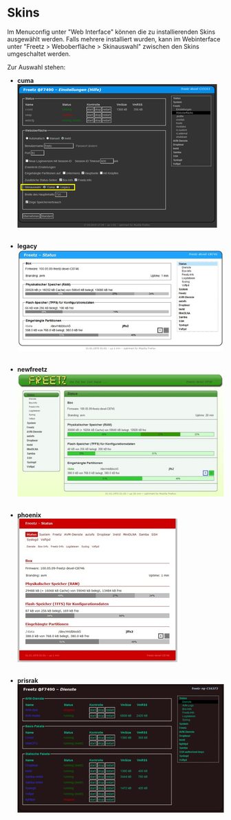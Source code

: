 # Skins

Im Menuconfig unter "Web Interface" können die zu installierenden
Skins ausgewählt werden. Falls mehrere installiert wurden, kann im
Webinterface unter "Freetz > Weboberfläche > Skinauswahl" zwischen den
Skins umgeschaltet werden.<br>

Zur Auswahl stehen:

 * **cuma**<br>
   [![Skin cuma](../screenshots/000-MOD_skin-cuma_md.png)](../screenshots/000-MOD_skin-cuma.png)<br><br>

 * **legacy**<br>
   [![Skin legacy](../screenshots/000-MOD_skin-legacy_md.jpg)](../screenshots/000-MOD_skin-legacy.jpg)<br><br>

 * **newfreetz**<br>
   [![Skin newfreetz](../screenshots/000-MOD_skin-newfreetz_md.jpg)](../screenshots/000-MOD_skin-newfreetz.jpg)<br><br>

 * **phoenix**<br>
   [![Skin phoenix](../screenshots/000-MOD_skin-phoenix_md.jpg)](../screenshots/000-MOD_skin-phoenix.jpg)<br><br>

 * **prisrak**<br>
   [![Skin prisrak](../screenshots/000-MOD_skin-prisrak_md.png)](../screenshots/000-MOD_skin-prisrak.png)<br><br>
   
